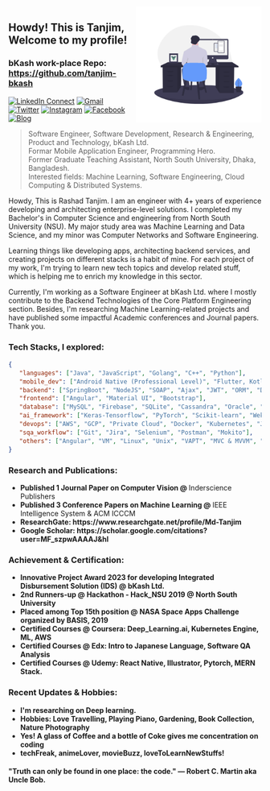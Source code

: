 <img align="right" alt="GIF" src="https://github.com/RashadTanjim/RashadTanjim/blob/master/animation.gif?raw=true" width="250" height="230" />

## Howdy! This is Tanjim, Welcome to my profile!
### bKash work-place Repo: https://github.com/tanjim-bkash

[![LinkedIn Connect](https://img.shields.io/badge/%20-Connect-black?color=222244&labelColor=000000&logo=linkedin&logoColor=f5f7fe)](https://www.linkedin.com/in/rashad-tanjim/)
[![Gmail](https://img.shields.io/badge/%20-Send%20Mail-black?color=222244&labelColor=000000&logo=gmail&logoColor=f5f7fe)](mailto:arnob.tanjim@gmail.com?subject=From%20GitHub&cc=rashad.tanjim@northsouth.edu&body=Howdy!,%20Contacting%20from%20GitHub)
[![Twitter](https://img.shields.io/badge/%20-twitter-black?color=222244&labelColor=000000&logo=twitter&logoColor=ffffff)](https://twitter.com/rashadtanjim)
[![Instagram](https://img.shields.io/badge/%20-Instagram-black?color=222244&labelColor=000000&logo=instagram&logoColor=ffffff)](https://www.instagram.com/arnobtanjim/)
[![Facebook](https://img.shields.io/badge/%20-Facebook-black?color=222244&labelColor=000000&logo=facebook&logoColor=ffffff)](https://www.facebook.com/arnobtanjim)
[![Blog](https://img.shields.io/badge/%20-Blog-black?color=222244&labelColor=000000&logo=blogger&logoColor=ffffff)](https://www.towardsharing.com)

> Software Engineer, Software Development, Research & Engineering, Product and Technology, bKash Ltd. <br />
> Formar Mobile Application Engineer, Programming Hero. <br />
> Former Graduate Teaching Assistant, North South University, Dhaka, Bangladesh. <br />
> Interested fields: Machine Learning, Software Engineering, Cloud Computing & Distributed Systems.

Howdy, This is Rashad Tanjim. I am an engineer with 4+ years of experience developing and architecting enterprise-level solutions. I completed my Bachelor's in Computer Science and engineering from North South University (NSU). My major study area was Machine Learning and Data Science, and my minor was Computer Networks and Software Engineering.

Learning things like developing apps, architecting backend services, and creating projects on different stacks is a habit of mine. For each project of my work, I'm trying to learn new tech topics and develop related stuff, which is helping me to enrich my knowledge in this sector. 

Currently, I'm working as a Software Engineer at bKash Ltd. where I mostly contribute to the Backend Technologies of the Core Platform Engineering section. Besides, I'm researching Machine Learning-related projects and have published some impactful Academic conferences and Journal papers. Thank you.


### Tech Stacks, I explored:

```json
{
   "languages": ["Java", "JavaScript", "Golang", "C++", "Python"],
   "mobile_dev": ["Android Native (Professional Level)", "Flutter, Kotlin Multiplatform"],
   "backend": ["SpringBoot", "NodeJS", "SOAP", "Ajax", "JWT", "ORM", "Distributed Systems"],
   "frontend": ["Angular", "Material UI", "Bootstrap"],
   "database": ["MySQL", "Firebase", "SQLite", "Cassandra", "Oracle", "Elasticsearch"],
   "ai_framework": ["Keras-Tensorflow", "PyTorch", "Scikit-learn", "Weka"],
   "devops": ["AWS", "GCP", "Private Cloud", "Docker", "Kubernetes", "Jenkins", "Ansible", "F5", "Helm", "Terraform"],
   "sqa_workflow": ["Git", "Jira", "Selenium", "Postman", "Mokito"],
   "others": ["Angular", "VM", "Linux", "Unix", "VAPT", "MVC & MVVM", "Redis", "RabbitMQ", "Kafka", "Shell Scripting", "Nginx"]
}
```

### Research and Publications:
<ul><li>
     <b>Published 1 Journal Paper on Computer Vision @ </b> Inderscience Publishers
   </li>  
   <li>
     <b>Published 3 Conference Papers on Machine Learning @ </b> IEEE Intelligence System & ACM ICCCM
   </li>
   <li>
     <b> ResearchGate: https://www.researchgate.net/profile/Md-Tanjim
   </li>  
    <li>
     <b> Google Scholar: https://scholar.google.com/citations?user=MF_szpwAAAAJ&hl
   </li>
   </ul>
   
### Achievement & Certification:
<ul>
  <li>
     <b>Innovative Project Award 2023 </b> for developing <b>Integrated Disbursement Solution (IDS)</b> @ bKash Ltd.
   </li>
   <li>
     <b>2nd Runners-up @ </b> Hackathon - Hack_NSU 2019 @ North South University
   </li>
  <li>
     <b>Placed among Top 15th position @ </b> NASA Space Apps Challenge organized by BASIS, 2019
   </li> 
   <li>
     <b>Certified Courses @ Coursera: </b> Deep_Learning.ai, Kubernetes Engine, ML, AWS
   </li>
   <li>
     <b>Certified Courses @ Edx: </b> Intro to Japanese Language, Software QA Analysis   
   </li>
   <li>
     <b>Certified Courses @ Udemy:</b> React Native, Illustrator, Pytorch, MERN Stack.
   </li>
</ul>

### Recent Updates & Hobbies:
- I'm researching on Deep learning.
- Hobbies: Love Travelling, Playing Piano, Gardening, Book Collection, Nature Photography
- Yes! A glass of Coffee and a bottle of Coke gives me concentration on coding
- techFreak, animeLover, movieBuzz, loveToLearnNewStuffs!


#### "Truth can only be found in one place: the code." ― Robert C. Martin aka Uncle Bob.
